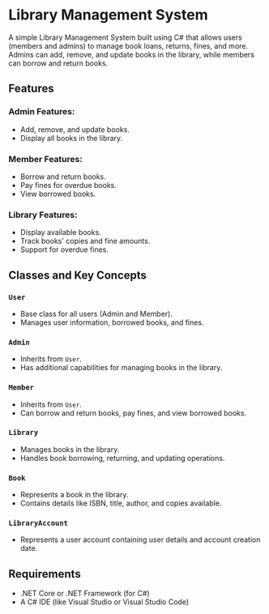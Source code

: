 # Library Management System

A simple Library Management System built using C# that allows users (members and admins) to manage book loans, returns, fines, and more. Admins can add, remove, and update books in the library, while members can borrow and return books.

## Features

### Admin Features:
- Add, remove, and update books.
- Display all books in the library.

### Member Features:
- Borrow and return books.
- Pay fines for overdue books.
- View borrowed books.

### Library Features:
- Display available books.
- Track books' copies and fine amounts.
- Support for overdue fines.

## Classes and Key Concepts

### `User`
- Base class for all users (Admin and Member).
- Manages user information, borrowed books, and fines.

### `Admin`
- Inherits from `User`.
- Has additional capabilities for managing books in the library.

### `Member`
- Inherits from `User`.
- Can borrow and return books, pay fines, and view borrowed books.

### `Library`
- Manages books in the library.
- Handles book borrowing, returning, and updating operations.

### `Book`
- Represents a book in the library.
- Contains details like ISBN, title, author, and copies available.

### `LibraryAccount`
- Represents a user account containing user details and account creation date.

## Requirements
- .NET Core or .NET Framework (for C#)
- A C# IDE (like Visual Studio or Visual Studio Code)

